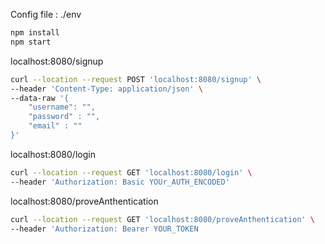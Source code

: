 Config file : ./env

```sh
npm install
npm start
```

localhost:8080/signup

```sh
curl --location --request POST 'localhost:8080/signup' \
--header 'Content-Type: application/json' \
--data-raw '{
    "username": "",
    "password" : "",
    "email" : ""
}'
```

localhost:8080/login

```sh
curl --location --request GET 'localhost:8080/login' \
--header 'Authorization: Basic YOUr_AUTH_ENCODED'
```

localhost:8080/proveAnthentication

```sh
curl --location --request GET 'localhost:8080/proveAnthentication' \
--header 'Authorization: Bearer YOUR_TOKEN
```
